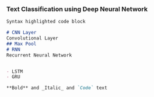 ### Text Classification using Deep Neural Network


```markdown
Syntax highlighted code block

# CNN Layer
Convolutional Layer
## Max Pool
# RNN
Recurrent Neural Network


- LSTM
- GRU

**Bold** and _Italic_ and `Code` text

